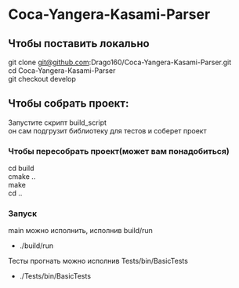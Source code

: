 # Coca-Yangera-Kasami-Parser

## Чтобы поставить локально  
git clone git@github.com:Drago160/Coca-Yangera-Kasami-Parser.git  
cd Coca-Yangera-Kasami-Parser  
git checkout develop  

## Чтобы собрать проект:  
Запустите скрипт build_script  
он сам подгрузит библиотеку для тестов и соберет проект  

### Чтобы пересобрать проект(может вам понадобиться)  
cd build  
cmake ..  
make  
cd ..  

### Запуск  
main можно исполнить, исполнив build/run   
- ./build/run    
 
Тесты прогнать можно исполнив Tests/bin/BasicTests  
- ./Tests/bin/BasicTests